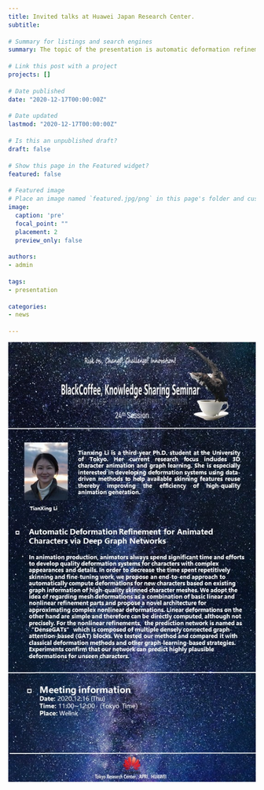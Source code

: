 ```yaml
---
title: Invited talks at Huawei Japan Research Center.
subtitle: 

# Summary for listings and search engines
summary: The topic of the presentation is automatic deformation refinement via graph learning.

# Link this post with a project
projects: []

# Date published
date: "2020-12-17T00:00:00Z"

# Date updated
lastmod: "2020-12-17T00:00:00Z"

# Is this an unpublished draft?
draft: false

# Show this page in the Featured widget?
featured: false

# Featured image
# Place an image named `featured.jpg/png` in this page's folder and customize its options here.
image:
  caption: 'pre'
  focal_point: ""
  placement: 2
  preview_only: false

authors:
- admin

tags:
- presentation

categories:
- news

---
```


![Huawei-poster](huawei-post.jpg)
<!-- <img src="huawei-post.jpg" width="800" /> -->
